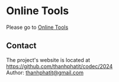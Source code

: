 # Online Tools
Please go to [Online Tools](https://thanhphatit.github.io/codec/2024/)

## Contact
The project's website is located at https://github.com/thanhphatit/codec/2024  
Author: thanhphatit@gmail.com
